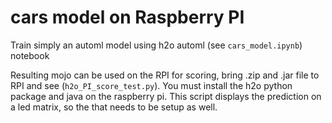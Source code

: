 # cars model on Raspberry PI

Train simply an automl model using h2o automl (see `cars_model.ipynb`) notebook

Resulting mojo can be used on the RPI for scoring, bring .zip and .jar file to RPI and see (`h2o_PI_score_test.py`). You must install the h2o python package and java on the raspberry pi. This script displays the prediction on a led matrix, so the that needs to be setup as well.